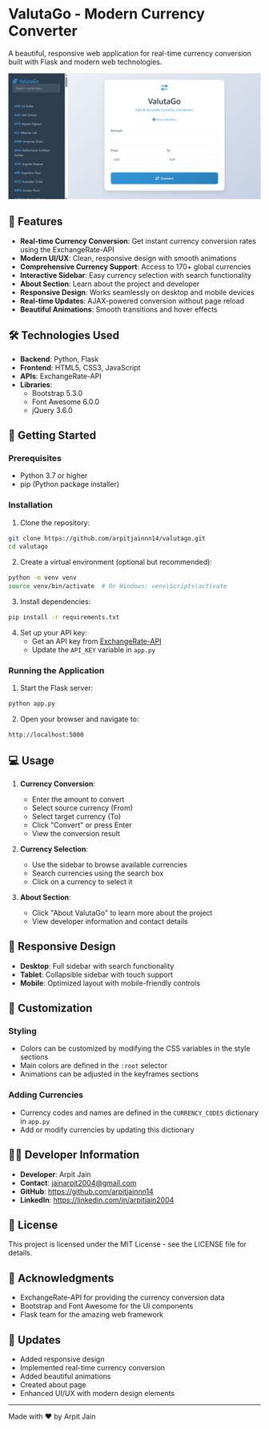 # ValutaGo - Modern Currency Converter

A beautiful, responsive web application for real-time currency conversion built with Flask and modern web technologies.

![ValutaGo Screenshot](screenshot.png)

## 🌟 Features

- **Real-time Currency Conversion**: Get instant currency conversion rates using the ExchangeRate-API
- **Modern UI/UX**: Clean, responsive design with smooth animations
- **Comprehensive Currency Support**: Access to 170+ global currencies
- **Interactive Sidebar**: Easy currency selection with search functionality
- **About Section**: Learn about the project and developer
- **Responsive Design**: Works seamlessly on desktop and mobile devices
- **Real-time Updates**: AJAX-powered conversion without page reload
- **Beautiful Animations**: Smooth transitions and hover effects

## 🛠️ Technologies Used

- **Backend**: Python, Flask
- **Frontend**: HTML5, CSS3, JavaScript
- **APIs**: ExchangeRate-API
- **Libraries**: 
  - Bootstrap 5.3.0
  - Font Awesome 6.0.0
  - jQuery 3.6.0

## 🚀 Getting Started

### Prerequisites

- Python 3.7 or higher
- pip (Python package installer)

### Installation

1. Clone the repository:
```bash
git clone https://github.com/arpitjainnn14/valutago.git
cd valutago
```

2. Create a virtual environment (optional but recommended):
```bash
python -m venv venv
source venv/bin/activate  # On Windows: venv\Scripts\activate
```

3. Install dependencies:
```bash
pip install -r requirements.txt
```

4. Set up your API key:
   - Get an API key from [ExchangeRate-API](https://www.exchangerate-api.com/)
   - Update the `API_KEY` variable in `app.py`

### Running the Application

1. Start the Flask server:
```bash
python app.py
```

2. Open your browser and navigate to:
```
http://localhost:5000
```

## 💻 Usage

1. **Currency Conversion**:
   - Enter the amount to convert
   - Select source currency (From)
   - Select target currency (To)
   - Click "Convert" or press Enter
   - View the conversion result

2. **Currency Selection**:
   - Use the sidebar to browse available currencies
   - Search currencies using the search box
   - Click on a currency to select it

3. **About Section**:
   - Click "About ValutaGo" to learn more about the project
   - View developer information and contact details

## 📱 Responsive Design

- **Desktop**: Full sidebar with search functionality
- **Tablet**: Collapsible sidebar with touch support
- **Mobile**: Optimized layout with mobile-friendly controls

## 🎨 Customization

### Styling
- Colors can be customized by modifying the CSS variables in the style sections
- Main colors are defined in the `:root` selector
- Animations can be adjusted in the keyframes sections

### Adding Currencies
- Currency codes and names are defined in the `CURRENCY_CODES` dictionary in `app.py`
- Add or modify currencies by updating this dictionary

## 👨‍💻 Developer Information

- **Developer**: Arpit Jain
- **Contact**: jainarpit2004@gmail.com
- **GitHub**: https://github.com/arpitjainnn14
- **LinkedIn**: https://linkedin.com/in/arpitjain2004

## 📄 License

This project is licensed under the MIT License - see the LICENSE file for details.

## 🙏 Acknowledgments

- ExchangeRate-API for providing the currency conversion data
- Bootstrap and Font Awesome for the UI components
- Flask team for the amazing web framework

## 🔄 Updates

- Added responsive design
- Implemented real-time currency conversion
- Added beautiful animations
- Created about page
- Enhanced UI/UX with modern design elements

---

Made with ❤️ by Arpit Jain 
